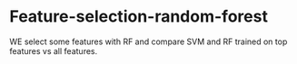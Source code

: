 # Feature-selection-random-forest
WE select some features with RF and compare SVM and RF trained on top features vs all features.

